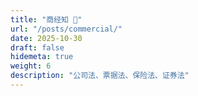 ```yaml
---
title: "商经知 💼"
url: "/posts/commercial/"
date: 2025-10-30
draft: false
hidemeta: true
weight: 6
description: "公司法、票据法、保险法、证券法"
---
```

